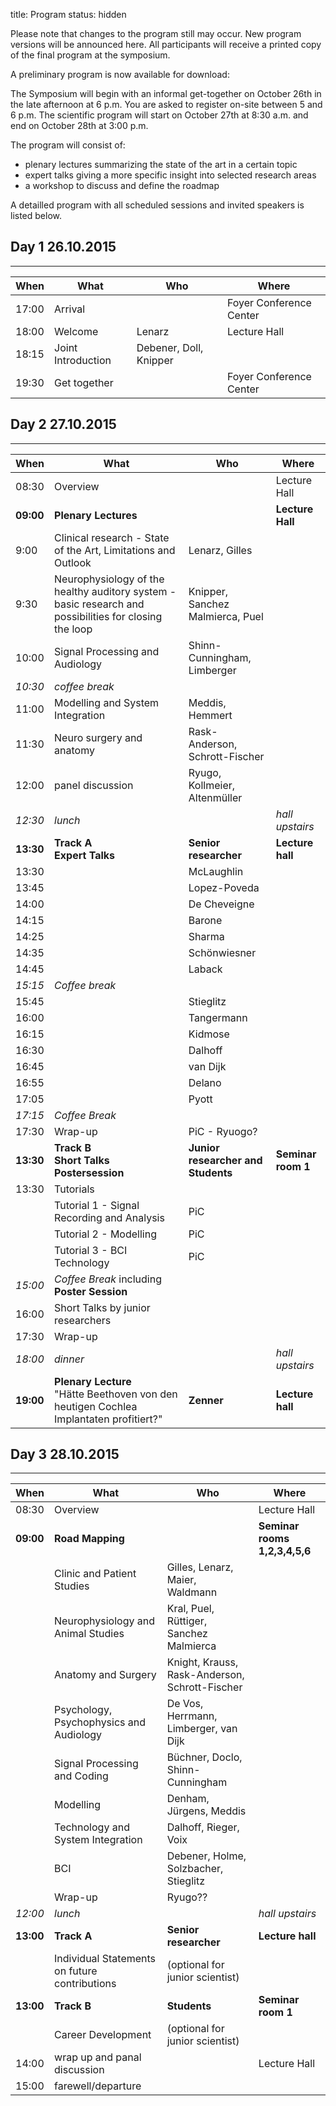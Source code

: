 title: Program
status: hidden

Please note that changes to the program still may occur. New program versions will be announced here.
All participants will receive a printed copy of the final program at the symposium.

A preliminary program is now available for download:

The Symposium will begin with an informal get-together on October 26th in the late afternoon at 6 p.m. You are asked to register on-site between 5 and 6 p.m. 
The scientific program will start on October 27th at 8:30 a.m. and end on October 28th at 3:00 p.m.

The program will consist of:

  - plenary lectures summarizing the state of the art in a certain topic
  - expert talks giving a more specific insight into selected research areas
  - a workshop to discuss and define the roadmap 

A detailled program with all scheduled sessions and invited speakers is listed below.


## Day 1 26.10.2015
------------------

| When  |  What             | Who                   | Where                 |
|------ |------             |-----                  |-------                |
| 17:00 | Arrival           |                       |Foyer Conference Center|
| 18:00 | Welcome           | Lenarz                |Lecture Hall           |
| 18:15 | Joint Introduction| Debener, Doll, Knipper|                       |
| 19:30 | Get together      |                       |Foyer Conference Center|


## Day 2 27.10.2015
------------------

| When | What | Who | Where |
|------ |------             |-----                  |-------             |
| 08:30 | Overview          |  |Lecture Hall |
| **09:00** | **Plenary Lectures**|  |**Lecture Hall** |
| 9:00 | Clinical research - State of the Art, Limitations and Outlook |Lenarz, Gilles |  |
| 9:30 | Neurophysiology of the healthy auditory system - basic research and possibilities for closing the loop | Knipper, Sanchez Malmierca, Puel |  |
| 10:00 | Signal Processing and Audiology | Shinn-Cunningham, Limberger|
| *10:30* | *coffee break* |  |  |
| 11:00 | Modelling and System Integration | Meddis, Hemmert | |
| 11:30 | Neuro surgery and anatomy | Rask-Anderson, Schrott-Fischer | |
| 12:00 | panel discussion | Ryugo, Kollmeier, Altenmüller |  |
|*12:30*| *lunch* | | *hall upstairs* |
| **13:30** | **Track A** </br> **Expert Talks** | **Senior researcher** | **Lecture hall** |
| 13:30 | | McLaughlin |  |
| 13:45 | | Lopez-Poveda |  |
| 14:00 | | De Cheveigne |  |
| 14:15 | | Barone |  |
| 14:25 | | Sharma |  |
| 14:35 | | Schönwiesner |  |
| 14:45 | | Laback |  |
| *15:15* | *Coffee break* |  |  |
| 15:45 | | Stieglitz |  |
| 16:00 | | Tangermann |  |
| 16:15 | | Kidmose |  |
| 16:30 | | Dalhoff |  |
| 16:45 | | van Dijk |  |
| 16:55 | | Delano |  |
| 17:05 | | Pyott |  |
| *17:15* | *Coffee Break* |  |  |
| 17:30 | Wrap-up | PiC - Ryuogo? |  |
| **13:30** |**Track B** </br> **Short Talks** </br> **Postersession** | **Junior researcher and Students** | **Seminar room 1** |
| 13:30 | Tutorials                                 |     |   |
|       | Tutorial 1 - Signal Recording and Analysis| PiC |   |
|       | Tutorial 2 - Modelling                    | PiC |   |
|       | Tutorial 3 - BCI Technology               | PiC |   |
| *15:00* | *Coffee Break* including **Poster Session** |  |  |
| 16:00 | Short Talks by junior researchers |  |  |
| 17:30 | Wrap-up |  |  |
| *18:00* | *dinner* |  | *hall upstairs* |
| **19:00** | **Plenary Lecture** </br> "Hätte Beethoven von den heutigen Cochlea Implantaten profitiert?" | **Zenner** | **Lecture hall**|

## Day 3 28.10.2015
------------------

| When | What | Who | Where |
|------ |------             |-----                  |-------             |
| 08:30 | Overview          |  |Lecture Hall |
| **09:00** | **Road Mapping**|  |**Seminar rooms 1,2,3,4,5,6** |
|  | Clinic and Patient Studies | Gilles, Lenarz, Maier, Waldmann  |  |
|  | Neurophysiology and Animal Studies | Kral, Puel, Rüttiger, Sanchez Malmierca |  |
|  | Anatomy and Surgery | Knight, Krauss, Rask-Anderson, Schrott-Fischer |  |
|  | Psychology, Psychophysics and Audiology | De Vos, Herrmann, Limberger, van Dijk |  |
|  | Signal Processing and Coding | Büchner, Doclo, Shinn-Cunningham |  |
|  | Modelling | Denham, Jürgens, Meddis |  |
|  | Technology and System Integration | Dalhoff, Rieger, Voix |  |
|  | BCI | Debener, Holme, Solzbacher, Stieglitz |  |
|  | Wrap-up | Ryugo?? |  |
|*12:00*| *lunch* | | *hall upstairs* |
| **13:00** |**Track A**| **Senior researcher**| **Lecture hall**|
|           | Individual Statements on future contributions | (optional for junior scientist) |  |
| **13:00** |**Track B** | **Students** | **Seminar room 1** |
|           | Career Development | (optional for junior scientist) |  |
| 14:00 | wrap up and panal discussion |  | Lecture Hall |
| 15:00 | farewell/departure |  |  |
